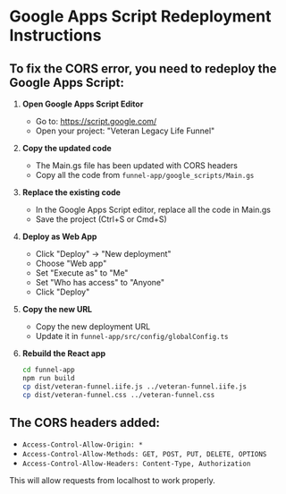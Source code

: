 # Google Apps Script Redeployment Instructions

## To fix the CORS error, you need to redeploy the Google Apps Script:

1. **Open Google Apps Script Editor**
   - Go to: https://script.google.com/
   - Open your project: "Veteran Legacy Life Funnel"

2. **Copy the updated code**
   - The Main.gs file has been updated with CORS headers
   - Copy all the code from `funnel-app/google_scripts/Main.gs`

3. **Replace the existing code**
   - In the Google Apps Script editor, replace all the code in Main.gs
   - Save the project (Ctrl+S or Cmd+S)

4. **Deploy as Web App**
   - Click "Deploy" → "New deployment"
   - Choose "Web app"
   - Set "Execute as" to "Me"
   - Set "Who has access" to "Anyone"
   - Click "Deploy"

5. **Copy the new URL**
   - Copy the new deployment URL
   - Update it in `funnel-app/src/config/globalConfig.ts`

6. **Rebuild the React app**
   ```bash
   cd funnel-app
   npm run build
   cp dist/veteran-funnel.iife.js ../veteran-funnel.iife.js
   cp dist/veteran-funnel.css ../veteran-funnel.css
   ```

## The CORS headers added:
- `Access-Control-Allow-Origin: *`
- `Access-Control-Allow-Methods: GET, POST, PUT, DELETE, OPTIONS`
- `Access-Control-Allow-Headers: Content-Type, Authorization`

This will allow requests from localhost to work properly. 